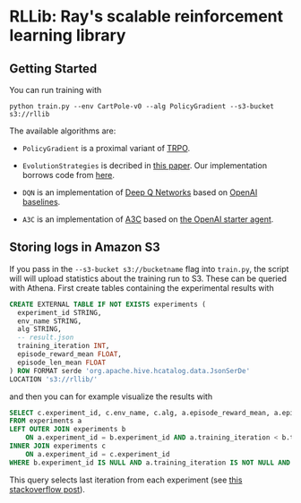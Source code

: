 # RLLib: Ray's scalable reinforcement learning library

## Getting Started

You can run training with
```
python train.py --env CartPole-v0 --alg PolicyGradient --s3-bucket s3://rllib
```

The available algorithms are:

* `PolicyGradient` is a proximal variant of [TRPO](https://arxiv.org/abs/1502.05477).

* `EvolutionStrategies` is decribed in [this paper](https://arxiv.org/abs/1703.03864). Our implementation borrows code from
[here](https://github.com/openai/evolution-strategies-starter).

* `DQN` is an implementation of [Deep Q Networks](https://www.cs.toronto.edu/~vmnih/docs/dqn.pdf) based on [OpenAI baselines](https://github.com/openai/baselines).

* `A3C` is an implementation of [A3C](https://arxiv.org/abs/1602.01783) based on [the OpenAI starter agent](https://github.com/openai/universe-starter-agent).

## Storing logs in Amazon S3

If you pass in the `--s3-bucket s3://bucketname` flag into `train.py`, the
script will will upload statistics about the training run to S3. These
can be queried with Athena. First create tables containing the experimental
results with

```sql
CREATE EXTERNAL TABLE IF NOT EXISTS experiments (
  experiment_id STRING,
  env_name STRING,
  alg STRING,
  -- result.json
  training_iteration INT,
  episode_reward_mean FLOAT,
  episode_len_mean FLOAT
) ROW FORMAT serde 'org.apache.hive.hcatalog.data.JsonSerDe'
LOCATION 's3://rllib/'
```

and then you can for example visualize the results with

```sql
SELECT c.experiment_id, c.env_name, c.alg, a.episode_reward_mean, a.episode_len_mean
FROM experiments a
LEFT OUTER JOIN experiments b
    ON a.experiment_id = b.experiment_id AND a.training_iteration < b.training_iteration
INNER JOIN experiments c
    ON a.experiment_id = c.experiment_id
WHERE b.experiment_id IS NULL AND a.training_iteration IS NOT NULL AND c.alg is NOT NULL;
```

This query selects last iteration from each experiment (see [this stackoverflow post](https://stackoverflow.com/questions/7745609/sql-select-only-rows-with-max-value-on-a-column)).
